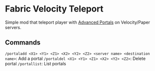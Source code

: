 # Fabric Velocity Teleport

Simple mod that teleport player with [Advanced Portals](https://github.com/sekwah41/Advanced-Portals) on Velocity/Paper servers.

## Commands

`/portaladd <X1> <Y1> <Z1> <X2> <Y2> <Z2> <server name> <destination name>`: Add a portal
`/portaldel <X1> <Y1> <Z1> <X2> <Y2> <Z2>`: Delete portal
`/portallist`: List portals
